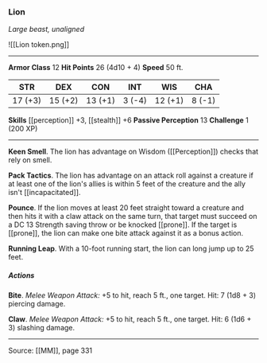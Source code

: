 ### Lion
_Large beast, unaligned_

![[Lion token.png]]


---

**Armor Class** 12
**Hit Points** 26 (4d10 + 4)
**Speed** 50 ft.

| STR     | DEX     | CON     | INT     | WIS     | CHA     |
|---------|---------|---------|---------|---------|---------|
| 17 (+3) | 15 (+2) | 13 (+1) | 3 (-4) | 12 (+1) | 8 (-1) |

**Skills** [[perception]] +3, [[stealth]] +6
**Passive Perception** 13
**Challenge** 1 (200 XP)

---

**Keen Smell**. The lion has advantage on Wisdom ([[Perception]]) checks that rely on smell.

**Pack Tactics**. The lion has advantage on an attack roll against a creature if at least one of the lion's allies is within 5 feet of the creature and the ally isn't [[incapacitated]].

**Pounce**. If the lion moves at least 20 feet straight toward a creature and then hits it with a claw attack on the same turn, that target must succeed on a DC 13 Strength saving throw or be knocked [[prone]]. If the target is [[prone]], the lion can make one bite attack against it as a bonus action.

**Running Leap**. With a 10-foot running start, the lion can long jump up to 25 feet.

##### Actions
**Bite**. _Melee Weapon Attack:_ +5 to hit, reach 5 ft., one target. Hit: 7 (1d8 + 3) piercing damage.

**Claw**. _Melee Weapon Attack:_ +5 to hit, reach 5 ft., one target. Hit: 6 (1d6 + 3) slashing damage.


---

Source: [[MM]], page 331